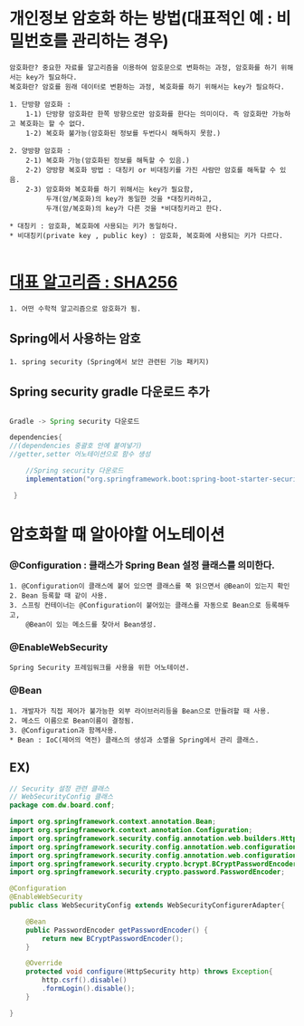 # 개인정보 암호화 하는 방법(대표적인 예 : 비밀번호를 관리하는 경우)

```
암호화란? 중요한 자료를 알고리즘을 이용하여 암호문으로 변화하는 과정, 암호화를 하기 위해서는 key가 필요하다.
복호화란? 암호를 원래 데이터로 변환하는 과정, 복호화를 하기 위해서는 key가 필요하다.

1. 단방향 암호화 :
    1-1) 단방향 암호화란 한쪽 방향으로만 암호화를 한다는 의미이다. 즉 암호화만 가능하고 복호화는 할 수 없다.
    1-2) 복호화 불가능(암호화된 정보를 두번다시 해독하지 못함.)

2. 양방향 암호화 :
    2-1) 복호화 가능(암호화된 정보를 해독할 수 있음.)
    2-2) 양방향 복호화 방법 : 대칭키 or 비대칭키를 가진 사람만 암호를 해독할 수 있음.
    2-3) 암호화와 복호화를 하기 위해서는 key가 필요함,
         두개(암/복호화)의 key가 동일한 것을 *대칭키라하고,
         두개(암/복호화)의 key가 다른 것을 *비대칭키라고 한다.

* 대칭키 : 암호화, 복호화에 사용되는 키가 동일하다.
* 비대칭키(private key , public key) : 암호화, 복호화에 사용되는 키가 다르다.


```

# <a href="https://emn178.github.io/online-tools/sha256.html">대표 알고리즘 : SHA256</a>

```
1. 어떤 수학적 알고리즘으로 암호화가 됨.
```

## Spring에서 사용하는 암호

```
1. spring security (Spring에서 보안 관련된 기능 패키지)
```

## Spring security gradle 다운로드 추가

```java

Gradle -> Spring security 다운로드

dependencies{
//(dependencies 중괄호 안에 붙여넣기)
//getter,setter 어노테이션으로 함수 생성

    //Spring security 다운로드
	implementation("org.springframework.boot:spring-boot-starter-security")

 }

```

# 암호화할 때 알아야할 어노테이션

### @Configuration : 클래스가 Spring Bean 설정 클래스를 의미한다.

    1. @Configuration이 클래스에 붙어 있으면 클래스를 쭉 읽으면서 @Bean이 있는지 확인
    2. Bean 등록할 때 같이 사용.
    3. 스프링 컨테이너는 @Configuration이 붙어있는 클래스를 자동으로 Bean으로 등록해두고,
        @Bean이 있는 메소드를 찾아서 Bean생성.

### @EnableWebSecurity

    Spring Security 프레임워크를 사용을 위한 어노테이션.

### @Bean

    1. 개발자가 직접 제어가 불가능한 외부 라이브러리등을 Bean으로 만들려할 때 사용.
    2. 메소드 이름으로 Bean이름이 결정됨.
    3. @Configuration과 함께사용.
    * Bean : IoC(제어의 역전) 클래스의 생성과 소멸을 Spring에서 관리 클래스.

## EX)

```java
// Security 설정 관련 클래스
// WebSecurityConfig 클래스
package com.dw.board.conf;

import org.springframework.context.annotation.Bean;
import org.springframework.context.annotation.Configuration;
import org.springframework.security.config.annotation.web.builders.HttpSecurity;
import org.springframework.security.config.annotation.web.configuration.EnableWebSecurity;
import org.springframework.security.config.annotation.web.configuration.WebSecurityConfigurerAdapter;
import org.springframework.security.crypto.bcrypt.BCryptPasswordEncoder;
import org.springframework.security.crypto.password.PasswordEncoder;

@Configuration
@EnableWebSecurity
public class WebSecurityConfig extends WebSecurityConfigurerAdapter{

	@Bean
	public PasswordEncoder getPasswordEncoder() {
		return new BCryptPasswordEncoder();
	}

	@Override
	protected void configure(HttpSecurity http) throws Exception{
		http.csrf().disable()
		.formLogin().disable();
	}

}
```
